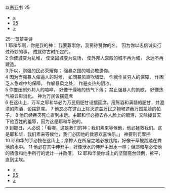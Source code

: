 ﻿





 以赛亚书 25




* [<](bible/ISA24.md)
* [25](bible/ISA.md)
* [>](bible/ISA26.md)



 
25一首赞美诗  
1 耶和华啊，你是我的神； 我要尊崇你，我要称赞你的名。 因为你以忠信诚实行过奇妙的事， 成就你古时所定的。  
2 你使城变为乱堆， 使坚固城变为荒场， 使外邦人宫殿的城不再为城， 永远不再建造。  
3 所以，刚强的民必荣耀你； 强暴之国的城必敬畏你。  
4 因为当强暴人催逼人的时候， 如同暴风直吹墙壁， 你就作贫穷人的保障， 作困乏人急难中的保障， 作躲暴风之处， 作避炎热的阴凉。  
5 你要压制外邦人的喧哗， 好像干燥地的热气下落； 禁止强暴人的凯歌， 好像热气被云影消化。 神为万民设摆筵席  
6 在这山上，万军之耶和华必为万民用肥甘设摆筵席，用陈酒和满髓的肥甘，并澄清的陈酒，设摆筵席。 
7 他又必在这山上除灭遮盖万民之物和遮蔽万国蒙脸的帕子。 
8 他已经吞灭死亡直到永远。主耶和华必擦去各人脸上的眼泪，又除掉普天下他百姓的羞辱，因为这是耶和华说的。  
9 到那日，人必说：「看哪，这是我们的神；我们素来等候他，他必拯救我们。这是耶和华，我们素来等候他，我们必因他的救恩欢喜快乐。」 神要刑罚摩押  
10 耶和华的手必按在这山上；摩押人在所居之地必被践踏，好像干草被践踏在粪池的水中。 
11 他必在其中伸开手，好像洑水的伸开手洑水一样；但耶和华必使他的骄傲和他手所行的诡计一并败落。 
12 耶和华使你城上的坚固高台倾倒，拆平，直到尘埃。 
* [<](bible/ISA24.md)
* [25](bible/ISA.md)
* [>](bible/ISA26.md)





---









